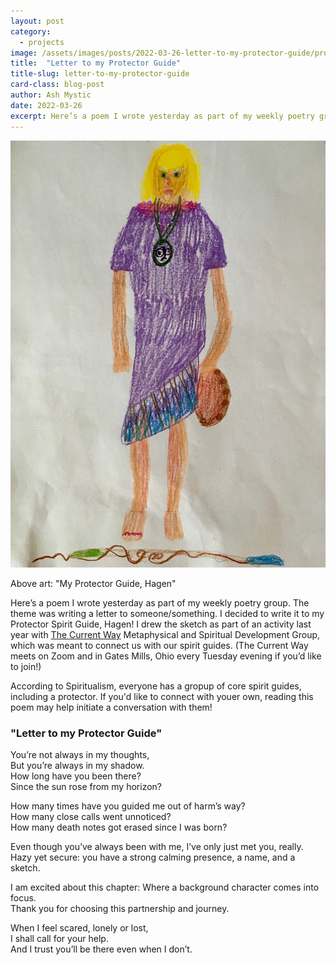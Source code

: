 ```yaml
---
layout: post
category:
  - projects
image: /assets/images/posts/2022-03-26-letter-to-my-protector-guide/protector_guide_hagen_sketch.JPG
title:  "Letter to my Protector Guide"
title-slug: letter-to-my-protector-guide
card-class: blog-post
author: Ash Mystic
date: 2022-03-26
excerpt: Here’s a poem I wrote yesterday as part of my weekly poetry group. The theme was writing a letter to someone/something. I decided to write it to my Protector Spirit Guide, Hagen!
---
```


<img class="post-image-fullwidth" src="/assets/images/posts/2022-03-26-letter-to-my-protector-guide/protector_guide_hagen_sketch.JPG" alt="hagen protector guide colored pencil drawing art"/>

Above art: "My Protector Guide, Hagen"

Here’s a poem I wrote yesterday as part of my weekly poetry group. The theme was writing a letter to someone/something. I decided to write it to my Protector Spirit Guide, Hagen! I drew the sketch as part of an activity last year with [The Current Way](https://www.facebook.com/TheCurrentWay/) Metaphysical and Spiritual Development Group, which was meant to connect us with our spirit guides. (The Current Way meets on Zoom and in Gates Mills, Ohio every Tuesday evening if you’d like to join!)

According to Spiritualism, everyone has a gropup of core spirit guides, including a protector. If you'd like to connect with youer own, reading this poem may help initiate a conversation with them!

### "Letter to my Protector Guide"

You’re not always in my thoughts,<br>
But you’re always in my shadow.<br>
How long have you been there?<br>
Since the sun rose from my horizon?

How many times have you guided me out of harm’s way?<br>
How many close calls went unnoticed?<br>
How many death notes got erased since I was born?

Even though you’ve always been with me, I’ve only just met you, really.<br>
Hazy yet secure: you have a strong calming presence, a name, and a sketch.

I am excited about this chapter: Where a background character comes into focus.<br>
Thank you for choosing this partnership and journey.

When I feel scared, lonely or lost,<br>
I shall call for your help.<br>
And I trust you’ll be there even when I don’t.
